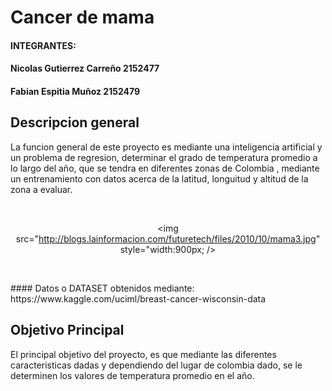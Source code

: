   # Cancer de mama

#### INTEGRANTES:
#### Nicolas Gutierrez Carreño 2152477
#### Fabian Espitia Muñoz 2152479


## Descripcion general
La funcion general de este proyecto es mediante una inteligencia artificial y un problema de regresion, determinar el grado de temperatura promedio a lo largo del año, que se tendra en  diferentes zonas de Colombia , mediante un entrenamiento con datos acerca de la latitud, longuitud y altitud de la zona a evaluar.

<br> <p align="center"><img src="http://blogs.lainformacion.com/futuretech/files/2010/10/mama3.jpg" style="width:900px; /> </p></br>






<p>
#### Datos o DATASET obtenidos mediante:
https://www.kaggle.com/uciml/breast-cancer-wisconsin-data 
</p>


## Objetivo Principal

El principal objetivo del proyecto, es que  mediante las diferentes caracteristicas dadas y dependiendo del lugar de colombia dado, se le determinen los valores de temperatura promedio en el año.
